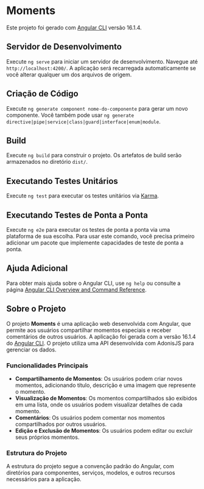 # Moments

Este projeto foi gerado com [Angular CLI](https://github.com/angular/angular-cli) versão 16.1.4.

## Servidor de Desenvolvimento

Execute `ng serve` para iniciar um servidor de desenvolvimento. Navegue até `http://localhost:4200/`. A aplicação será recarregada automaticamente se você alterar qualquer um dos arquivos de origem.

## Criação de Código

Execute `ng generate component nome-do-componente` para gerar um novo componente. Você também pode usar `ng generate directive|pipe|service|class|guard|interface|enum|module`.

## Build

Execute `ng build` para construir o projeto. Os artefatos de build serão armazenados no diretório `dist/`.

## Executando Testes Unitários

Execute `ng test` para executar os testes unitários via [Karma](https://karma-runner.github.io).

## Executando Testes de Ponta a Ponta

Execute `ng e2e` para executar os testes de ponta a ponta via uma plataforma de sua escolha. Para usar este comando, você precisa primeiro adicionar um pacote que implemente capacidades de teste de ponta a ponta.

## Ajuda Adicional

Para obter mais ajuda sobre o Angular CLI, use `ng help` ou consulte a página [Angular CLI Overview and Command Reference](https://angular.io/cli).

## Sobre o Projeto

O projeto **Moments** é uma aplicação web desenvolvida com Angular, que permite aos usuários compartilhar momentos especiais e receber comentários de outros usuários. A aplicação foi gerada com a versão 16.1.4 do [Angular CLI](https://github.com/angular/angular-cli). O projeto utiliza uma API desenvolvida com AdonisJS para gerenciar os dados.

### Funcionalidades Principais

- **Compartilhamento de Momentos**: Os usuários podem criar novos momentos, adicionando título, descrição e uma imagem que represente o momento.
- **Visualização de Momentos**: Os momentos compartilhados são exibidos em uma lista, onde os usuários podem visualizar detalhes de cada momento.
- **Comentários**: Os usuários podem comentar nos momentos compartilhados por outros usuários.
- **Edição e Exclusão de Momentos**: Os usuários podem editar ou excluir seus próprios momentos.

### Estrutura do Projeto

A estrutura do projeto segue a convenção padrão do Angular, com diretórios para componentes, serviços, modelos, e outros recursos necessários para a aplicação.
